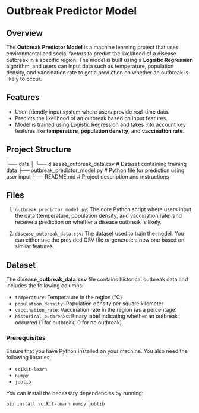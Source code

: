 # Outbreak Predictor Model

## Overview
The **Outbreak Predictor Model** is a machine learning project that uses environmental and social factors to predict the likelihood of a disease outbreak in a specific region. The model is built using a **Logistic Regression** algorithm, and users can input data such as temperature, population density, and vaccination rate to get a prediction on whether an outbreak is likely to occur.

## Features
- User-friendly input system where users provide real-time data.
- Predicts the likelihood of an outbreak based on input features.
- Model is trained using Logistic Regression and takes into account key features like **temperature**, **population density**, and **vaccination rate**.
  
## Project Structure
├── data
│   └── disease_outbreak_data.csv  # Dataset containing training data
├── outbreak_predictor_model.py    # Python file for prediction using user input
└── README.md                      # Project description and instructions

## Files
1. `outbreak_predictor_model.py`: The core Python script where users input the data (temperature, population density, and vaccination rate) and receive a prediction on whether a disease outbreak is likely.
   
2. `disease_outbreak_data.csv`: The dataset used to train the model. You can either use the provided CSV file or generate a new one based on similar features.

## Dataset
The **disease_outbreak_data.csv** file contains historical outbreak data and includes the following columns:
- `temperature`: Temperature in the region (°C)
- `population_density`: Population density per square kilometer
- `vaccination_rate`: Vaccination rate in the region (as a percentage)
- `historical_outbreaks`: Binary label indicating whether an outbreak occurred (1 for outbreak, 0 for no outbreak)

### Prerequisites
Ensure that you have Python installed on your machine. You also need the following libraries:
- `scikit-learn`
- `numpy`
- `joblib`

You can install the necessary dependencies by running:
```bash
pip install scikit-learn numpy joblib

